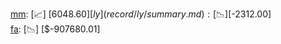 [mm](record/mm/summary.md): [📈] [$6048.60]  
[ly](record/ly/summary.md): [📉] [$-2312.00]  
[fa](record/fa/summary.md): [📉] [$-907680.01]  
